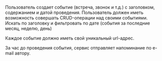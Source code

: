 Пользователь создает событие (встреча, звонок и т.д.) с заголовком, содержанием и датой проведения. Пользователь должен иметь возможность совершать CRUD-операции над своими событиями. Искать по заголовку и фильтровать по дате (события за последние месяц, неделю, день)

Каждое событие должно иметь свой уникальный url-адрес.

За час до проведения события, сервис отправляет напоминание по e-mail автору.